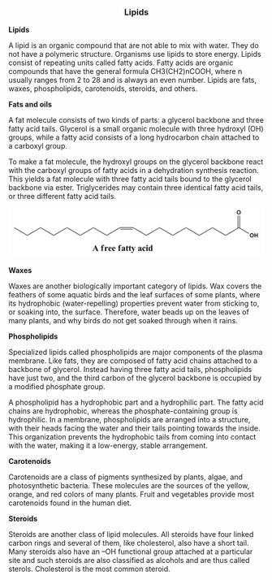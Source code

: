 <div align = "center">
  <h3>Lipids</h3>
</div>

**Lipids**

A lipid is an organic compound that are not able to mix with water. They do not have a polymeric structure. Organisms use lipids to store energy. Lipids consist of repeating units called fatty acids. Fatty acids are organic compounds that have the general formula CH3(CH2)nCOOH, where n usually ranges from 2 to 28 and is always an even number. Lipids are fats, waxes, phospholipids, carotenoids, steroids, and others. 

**Fats and oils**

A fat molecule consists of two kinds of parts: a glycerol backbone and three fatty acid tails. Glycerol is a small organic molecule with three hydroxyl (OH) groups, while a fatty acid consists of a long hydrocarbon chain attached to a carboxyl group.

To make a fat molecule, the hydroxyl groups on the glycerol backbone react with the carboxyl groups of fatty acids in a dehydration synthesis reaction. This yields a fat molecule with three fatty acid tails bound to the glycerol backbone via ester. Triglycerides may contain three identical fatty acid tails, or three different fatty acid tails.

<div align="center">
  <img src="..\..\..\assets/lesson materials/fatty acid.png">
</div>

**Waxes**

Waxes are another biologically important category of lipids. Wax covers the feathers of some aquatic birds and the leaf surfaces of some plants, where its hydrophobic (water-repelling) properties prevent water from sticking to, or soaking into, the surface. Therefore, water beads up on the leaves of many plants, and why birds do not get soaked through when it rains.

**Phospholipids**

Specialized lipids called phospholipids are major components of the plasma membrane. Like fats, they are composed of fatty acid chains attached to a backbone of glycerol. Instead having three fatty acid tails, phospholipids have just two, and the third carbon of the glycerol backbone is occupied by a modified phosphate group. 

A phospholipid has a hydrophobic part and a hydrophilic part. The fatty acid chains are hydrophobic, whereas the phosphate-containing group is hydrophilic. In a membrane, phospholipids are arranged into a structure, with their heads facing the water and their tails pointing towards the inside. This organization prevents the hydrophobic tails from coming into contact with the water, making it a low-energy, stable arrangement.

**Carotenoids**

Carotenoids are a class of pigments synthesized by plants, algae, and photosynthetic bacteria. These molecules are the sources of the yellow, orange, and red colors of many plants. Fruit and vegetables provide most carotenoids found in the human diet.

**Steroids**

Steroids are another class of lipid molecules. All steroids have four linked carbon rings and several of them, like cholesterol, also have a short tail. Many steroids also have an –OH functional group attached at a particular site and such steroids are also classified as alcohols and are thus called sterols. Cholesterol is the most common steroid.

